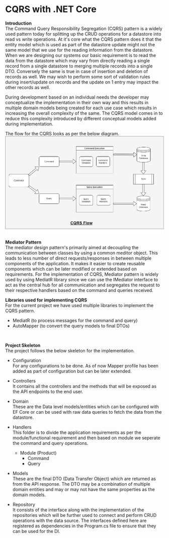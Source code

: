 # CQRS with .NET Core

**Introduction**
<br />
The Command Query Responsibility Segregation (CQRS) pattern is a widely used pattern today for splitting up the CRUD operations for a datastore into read vs write operations.
At it's core what the CQRS pattern does it that the entity model which is used as part of the datastore update might not the same model that we use for the reading information from the datastore.
When we are designing our systems our basic requirement is to read the data from the datastore which may vary from directly reading a single record from a single datastore to merging multiple records into a single DTO.
Conversely the same is true in case of insertion and deletion of records as well. We may wish to perform some sort of validation rules during insert/update on records and the update on 1 entry may impact the other records as well.

During development based on an individual needs the developer may conceptualize the implementation in their own way and this results in multiple domain models being created for each use case which results in increasing the overall complexity of the same.
The CQRS model comes in to reduce this complexity introduced by different conceptual models added during implementation.

The flow for the CQRS looks as per the below diagram.
<br />
![alt text](./img/CQRS.jpg)

**Mediator Pattern**
<br />
The mediator design pattern's primarily aimed at decoupling the communication between classes by using a common meditor object.
This leads to less number of direct requests/responses in between multiple components of the application.
It makes it easier to create reusable components which can be later modified or extended based on requirements.
For the implementation of CQRS, Mediator pattern is widely used by using MediatR library since we can use the IMediator interface 
to act as the central hub for all communication and segregates the request to their respective handlers based on the command and queries received.

**Libraries used for implementing CQRS**
<br />
For the current project we have used multiple libraries to implement the CQRS pattern.
- MediatR (to process messages for the command and query)
- AutoMapper (to convert the query models to final DTOs)
<br />

**Project Skeleton** <br/>
The project follows the below skeleton for the implementation.
    
- Configuration <br />
    For any configurations to be done. As of now Mapper profile has been added as part of configuration but can be later extended.

- Controllers <br />
    It contains all the controllers and the methods that will be exposed as the API endpoints to the end user.

- Domain <br />
    These are the Data level models/entities which can be configured with EF Core or can be used with raw data queries to fetch the data from the datastore.

- Handlers <br />
    This folder is to divide the application requirements as per the module/functional requirement and then based on module we seperate the command and query operations.
    - Module (Product)
        - Command
        - Query

- Models <br />
    These are the final DTO (Data Transfer Object) which are returned as from the API response. The DTO may be a combination of multiple domain entities and may or may not have the same properties as the domain models.

- Repository <br />
    It consists of the interface along with the implementation of the repositories which will be further used to connect and perform CRUD operations with the data source.
    The interfaces defined here are registered as dependencies in the Program.cs file to ensure that they can be used for the DI.

